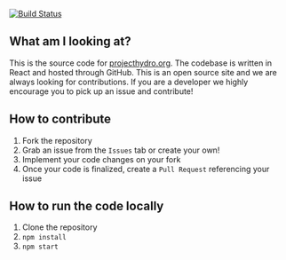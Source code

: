 [![Build Status](https://travis-ci.org/hydrogen-dev/projecthydro.org.svg?branch=master)](https://travis-ci.org/hydrogen-dev/projecthydro.org)

## What am I looking at?
This is the source code for [projecthydro.org](https://projecthydro.org). The codebase is written in React and hosted through GitHub. This is an open source site and we are always looking for contributions. If you are a developer we highly encourage you to pick up an issue and contribute!

## How to contribute
1. Fork the repository
2. Grab an issue from the `Issues` tab or create your own!
3. Implement your code changes on your fork
4. Once your code is finalized, create a `Pull Request` referencing your issue

## How to run the code locally
1. Clone the repository
2. `npm install`
3. `npm start`
